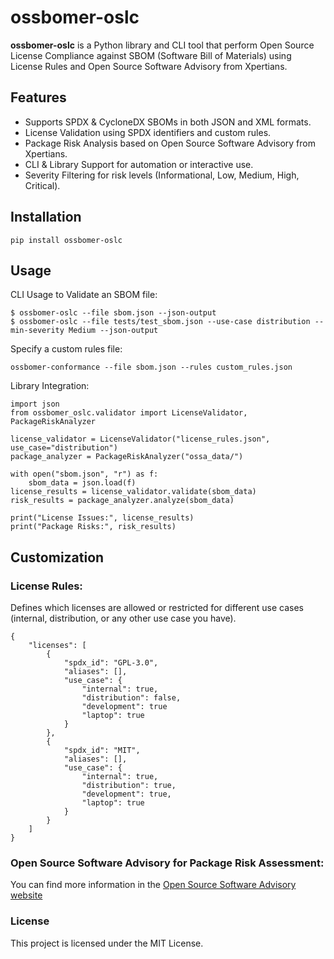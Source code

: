 # ossbomer-oslc

**ossbomer-oslc** is a Python library and CLI tool that perform Open Source License Compliance against SBOM (Software Bill of Materials) using License Rules and Open Source Software Advisory from Xpertians.

## Features
* Supports SPDX & CycloneDX SBOMs in both JSON and XML formats.
* License Validation using SPDX identifiers and custom rules.
* Package Risk Analysis based on Open Source Software Advisory from Xpertians.
* CLI & Library Support for automation or interactive use.
* Severity Filtering for risk levels (Informational, Low, Medium, High, Critical).

## Installation

```
pip install ossbomer-oslc
```

## Usage
CLI Usage to Validate an SBOM file:

```
$ ossbomer-oslc --file sbom.json --json-output
$ ossbomer-oslc --file tests/test_sbom.json --use-case distribution --min-severity Medium --json-output
```

Specify a custom rules file:

```
ossbomer-conformance --file sbom.json --rules custom_rules.json
```

Library Integration:

```
import json
from ossbomer_oslc.validator import LicenseValidator, PackageRiskAnalyzer

license_validator = LicenseValidator("license_rules.json", use_case="distribution")
package_analyzer = PackageRiskAnalyzer("ossa_data/")

with open("sbom.json", "r") as f:
    sbom_data = json.load(f)
license_results = license_validator.validate(sbom_data)
risk_results = package_analyzer.analyze(sbom_data)

print("License Issues:", license_results)
print("Package Risks:", risk_results)
```

## Customization

### License Rules:
Defines which licenses are allowed or restricted for different use cases (internal, distribution, or any other use case you have).

```
{
    "licenses": [
        {
            "spdx_id": "GPL-3.0",
            "aliases": [],
            "use_case": {
                "internal": true,
                "distribution": false,
                "development": true
                "laptop": true
            }
        },
        {
            "spdx_id": "MIT",
            "aliases": [],
            "use_case": {
                "internal": true,
                "distribution": true,
                "development": true,
                "laptop": true
            }
        }
    ]
}
```

### Open Source Software Advisory for Package Risk Assessment:
You can find more information in the [Open Source Software Advisory website](https://github.com/Xpertians/OpenSourceAdvisoryDatabase)


### License
This project is licensed under the MIT License.